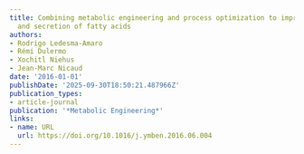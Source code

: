 ```yaml
---
title: Combining metabolic engineering and process optimization to improve production
  and secretion of fatty acids
authors:
- Rodrigo Ledesma‐Amaro
- Rémi Dulermo
- Xochitl Niehus
- Jean‐Marc Nicaud
date: '2016-01-01'
publishDate: '2025-09-30T18:50:21.487966Z'
publication_types:
- article-journal
publication: '*Metabolic Engineering*'
links:
- name: URL
  url: https://doi.org/10.1016/j.ymben.2016.06.004
---
```

